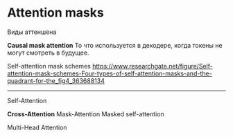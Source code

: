 
# Attention masks
Виды аттеншена

**Causal mask attention**
То что используется в декодере, когда токены не могут смотреть в будущее.

Self-attention mask schemes
https://www.researchgate.net/figure/Self-attention-mask-schemes-Four-types-of-self-attention-masks-and-the-quadrant-for-the_fig4_363688134

---

Self-Attention

**Cross-Attention**
Mask-Attention
Masked self-attention



Multi-Head Attention
